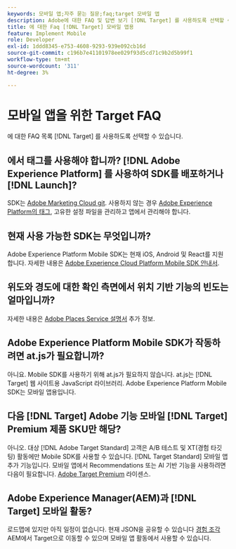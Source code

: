 ```yaml
---
keywords: 모바일 앱;자주 묻는 질문;faq;target 모바일 앱
description: Adobe에 대한 FAQ 및 답변 보기 [!DNL Target] 를 사용하도록 선택할 수 있습니다.
title: 에 대한 Faq [!DNL Target] 모바일 앱용
feature: Implement Mobile
role: Developer
exl-id: 1ddd8345-e753-4608-9293-939e092cb16d
source-git-commit: c196b7e41101978ee029f93d5cd71c9b2d5b99f1
workflow-type: tm+mt
source-wordcount: '311'
ht-degree: 3%

---
```


# 모바일 앱을 위한 Target FAQ

에 대한 FAQ 목록 [!DNL Target] 를 사용하도록 선택할 수 있습니다.

## 에서 태그를 사용해야 합니까? [!DNL Adobe Experience Platform] 를 사용하여 SDK를 배포하거나 [!DNL Launch]?

SDK는 [Adobe Marketing Cloud git](https://github.com/Adobe-Marketing-Cloud/acp-sdks/). 사용하지 않는 경우 [Adobe Experience Platform의 태그](https://experienceleague.adobe.com/docs/experience-platform/tags/home.html?lang=ko-KR), 고유한 설정 파일을 관리하고 앱에서 관리해야 합니다.

## 현재 사용 가능한 SDK는 무엇입니까?

Adobe Experience Platform Mobile SDK는 현재 iOS, Android 및 React를 지원합니다. 자세한 내용은 [Adobe Experience Cloud Platform Mobile SDK 안내서](https://aep-sdks.gitbook.io/docs/).

## 위도와 경도에 대한 확인 측면에서 위치 기반 기능의 빈도는 얼마입니까?

자세한 내용은 [Adobe Places Service 설명서](https://experienceleague.adobe.com/docs/places/using/home.html) 추가 정보.

## Adobe Experience Platform Mobile SDK가 작동하려면 at.js가 필요합니까?

아니요. Mobile SDK를 사용하기 위해 at.js가 필요하지 않습니다. at.js는 [!DNL Target] 웹 사이트용 JavaScript 라이브러리. Adobe Experience Platform Mobile SDK는 모바일 앱용입니다.

## 다음 [!DNL Target] Adobe 기능 모바일 [!DNL Target] Premium 제품 SKU만 해당?

아니오. 대상 [!DNL Adobe Target Standard] 고객은 A/B 테스트 및 XT(경험 타깃팅) 활동에만 Mobile SDK를 사용할 수 있습니다. [!DNL Target Standard] 모바일 앱 추가 기능입니다. 모바일 앱에서 Recommendations 또는 AI 기반 기능을 사용하려면 다음이 필요합니다. [Adobe Target Premium](/help/main/c-intro/intro.md#premium) 라이센스.

## Adobe Experience Manager(AEM)과 [!DNL Target] 모바일 활동?

로드맵에 있지만 아직 일정이 없습니다. 현재 JSON을 공유할 수 있습니다 [경험 조각](/help/main/c-experiences/c-manage-content/aem-experience-fragments.md) AEM에서 Target으로 이동할 수 있으며 모바일 앱 활동에서 사용할 수 있습니다.
